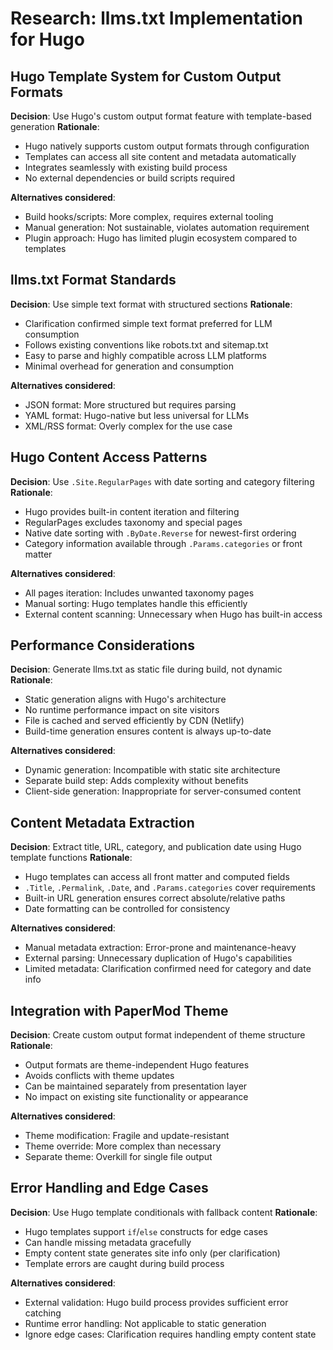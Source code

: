# Research: llms.txt Implementation for Hugo

## Hugo Template System for Custom Output Formats

**Decision**: Use Hugo's custom output format feature with template-based generation
**Rationale**:
- Hugo natively supports custom output formats through configuration
- Templates can access all site content and metadata automatically
- Integrates seamlessly with existing build process
- No external dependencies or build scripts required

**Alternatives considered**:
- Build hooks/scripts: More complex, requires external tooling
- Manual generation: Not sustainable, violates automation requirement
- Plugin approach: Hugo has limited plugin ecosystem compared to templates

## llms.txt Format Standards

**Decision**: Use simple text format with structured sections
**Rationale**:
- Clarification confirmed simple text format preferred for LLM consumption
- Follows existing conventions like robots.txt and sitemap.txt
- Easy to parse and highly compatible across LLM platforms
- Minimal overhead for generation and consumption

**Alternatives considered**:
- JSON format: More structured but requires parsing
- YAML format: Hugo-native but less universal for LLMs
- XML/RSS format: Overly complex for the use case

## Hugo Content Access Patterns

**Decision**: Use `.Site.RegularPages` with date sorting and category filtering
**Rationale**:
- Hugo provides built-in content iteration and filtering
- RegularPages excludes taxonomy and special pages
- Native date sorting with `.ByDate.Reverse` for newest-first ordering
- Category information available through `.Params.categories` or front matter

**Alternatives considered**:
- All pages iteration: Includes unwanted taxonomy pages
- Manual sorting: Hugo templates handle this efficiently
- External content scanning: Unnecessary when Hugo has built-in access

## Performance Considerations

**Decision**: Generate llms.txt as static file during build, not dynamic
**Rationale**:
- Static generation aligns with Hugo's architecture
- No runtime performance impact on site visitors
- File is cached and served efficiently by CDN (Netlify)
- Build-time generation ensures content is always up-to-date

**Alternatives considered**:
- Dynamic generation: Incompatible with static site architecture
- Separate build step: Adds complexity without benefits
- Client-side generation: Inappropriate for server-consumed content

## Content Metadata Extraction

**Decision**: Extract title, URL, category, and publication date using Hugo template functions
**Rationale**:
- Hugo templates can access all front matter and computed fields
- `.Title`, `.Permalink`, `.Date`, and `.Params.categories` cover requirements
- Built-in URL generation ensures correct absolute/relative paths
- Date formatting can be controlled for consistency

**Alternatives considered**:
- Manual metadata extraction: Error-prone and maintenance-heavy
- External parsing: Unnecessary duplication of Hugo's capabilities
- Limited metadata: Clarification confirmed need for category and date info

## Integration with PaperMod Theme

**Decision**: Create custom output format independent of theme structure
**Rationale**:
- Output formats are theme-independent Hugo features
- Avoids conflicts with theme updates
- Can be maintained separately from presentation layer
- No impact on existing site functionality or appearance

**Alternatives considered**:
- Theme modification: Fragile and update-resistant
- Theme override: More complex than necessary
- Separate theme: Overkill for single file output

## Error Handling and Edge Cases

**Decision**: Use Hugo template conditionals with fallback content
**Rationale**:
- Hugo templates support `if`/`else` constructs for edge cases
- Can handle missing metadata gracefully
- Empty content state generates site info only (per clarification)
- Template errors are caught during build process

**Alternatives considered**:
- External validation: Hugo build process provides sufficient error catching
- Runtime error handling: Not applicable to static generation
- Ignore edge cases: Clarification requires handling empty content state